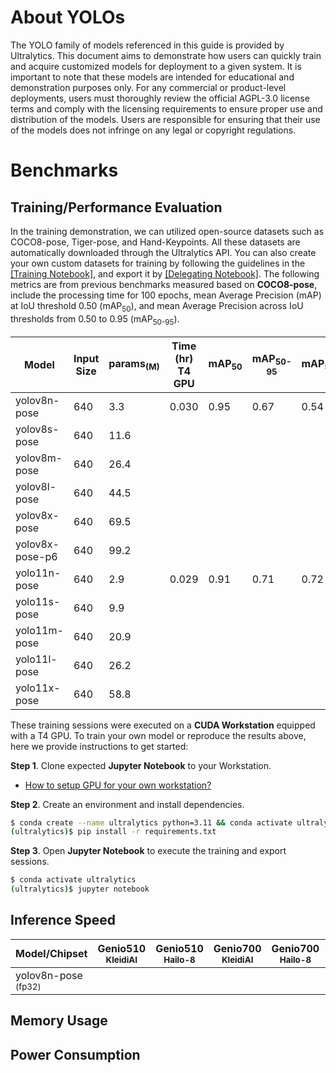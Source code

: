 # About YOLOs

The YOLO family of models referenced in this guide is provided by Ultralytics. This document aims to demonstrate how users can quickly train and acquire customized models for deployment to a given system. It is important to note that these models are intended for educational and demonstration purposes only. For any commercial or product-level deployments, users must thoroughly review the official AGPL-3.0 license terms and comply with the licensing requirements to ensure proper use and distribution of the models. Users are responsible for ensuring that their use of the models does not infringe on any legal or copyright regulations.

# Benchmarks
## Training/Performance Evaluation

In the training demonstration, we can utilized open-source datasets such as COCO8-pose, Tiger-pose, and Hand-Keypoints. All these datasets are automatically downloaded through the Ultralytics API. You can also create your own custom datasets for training by following the guidelines in the [[Training Notebook]](https://github.com/R300-AI/ITRI-AI-Hub/blob/main/Model-Zoo/Keypoint-Detection/YOLOs(preview)/Train_YOLOs_on_Workstation.ipynb), and export it by [[Delegating Notebook]](https://github.com/R300-AI/ITRI-AI-Hub/blob/main/Model-Zoo/Keypoint-Detection/YOLOs(preview)/Delegate_Models_to_ONNX_and_TFLite.ipynb). The following metrics are from previous benchmarks measured based on **COCO8-pose**, include the processing time for 100 epochs, mean Average Precision (mAP) at IoU threshold 0.50 (mAP<sub>50</sub>), and mean Average Precision across IoU thresholds from 0.50 to 0.95 (mAP<sub>50-95</sub>).

|  Model     |  Input Size     |  params<sub>(M)     | Time (hr)<br>T4 GPU   |  mAP<sub>50     |  mAP<sub>50-95     |  mAP<sub>50(P)     |  mAP<sub>50-95(P)     | Pre-built Models   |
|------------|------------|-------|-----------------|-----------------|--------------------|--------------------|--------------------|--------------------|
| yolov8n-pose    |640 | 3.3  | 0.030       | 0.95        | 0.67           |0.54|0.35 |[[ONNX]](https://itriaihub.blob.core.windows.net/modelzoo/Keypoint-Detection/YOLOs/yolov8n-pose.onnx) |
| yolov8s-pose    |640 | 11.6 |             |             |                |    |     |[[ONNX]](https://itriaihub.blob.core.windows.net/modelzoo/Keypoint-Detection/YOLOs/yolov8s-pose.onnx) |
| yolov8m-pose    |640 | 26.4 |             |             |                |    |     |[[ONNX]](https://itriaihub.blob.core.windows.net/modelzoo/Keypoint-Detection/YOLOs/yolov8m-pose.onnx) |
| yolov8l-pose    |640 | 44.5 |             |             |                |    |     |[[ONNX]](https://itriaihub.blob.core.windows.net/modelzoo/Keypoint-Detection/YOLOs/yolov8l-pose.onnx) |
| yolov8x-pose    |640 | 69.5 |             |             |                |    |     |[[ONNX]](https://itriaihub.blob.core.windows.net/modelzoo/Keypoint-Detection/YOLOs/yolov8x-pose.onnx) |
| yolov8x-pose-p6 |640 | 99.2 |             |             |                |    |     |[[ONNX]](https://itriaihub.blob.core.windows.net/modelzoo/Keypoint-Detection/YOLOs/yolov8x-pose-p6.onnx) |
| yolo11n-pose    |640 | 2.9  |  0.029      | 0.91        | 0.71           |0.72|0.36 |[[ONNX]](https://itriaihub.blob.core.windows.net/modelzoo/Keypoint-Detection/YOLOs/yolo11n-pose.onnx) |
| yolo11s-pose    |640 | 9.9  |             |             |                |    |     |[[ONNX]](https://itriaihub.blob.core.windows.net/modelzoo/Keypoint-Detection/YOLOs/yolo11s-pose.onnx) |
| yolo11m-pose    |640 | 20.9 |             |             |                |    |     |[[ONNX]](https://itriaihub.blob.core.windows.net/modelzoo/Keypoint-Detection/YOLOs/yolo11m-pose.onnx) |
| yolo11l-pose    |640 | 26.2 |             |             |                |    |     |[[ONNX]](https://itriaihub.blob.core.windows.net/modelzoo/Keypoint-Detection/YOLOs/yolo11l-pose.onnx) |
| yolo11x-pose    |640 | 58.8 |             |             |                |    |     |[[ONNX]](https://itriaihub.blob.core.windows.net/modelzoo/Keypoint-Detection/YOLOs/yolo11x-pose.onnx) |

These training sessions were executed on a **CUDA Workstation** equipped with a T4 GPU. To train your own model or reproduce the results above, here we provide instructions to get started:

**Step 1**. Clone expected **Jupyter Notebook** to your Workstation.

* [How to setup GPU for your own workstation?](https://r300-ai.github.io/ITRI-AI-Hub/docs/pages/workstation.html)

**Step 2**. Create an environment and install dependencies.

```bash
$ conda create --name ultralytics python=3.11 && conda activate ultralytics
(ultralytics)$ pip install -r requirements.txt
```

**Step 3**. Open **Jupyter Notebook** to execute the training and export sessions.

```bash
$ conda activate ultralytics
(ultralytics)$ jupyter notebook
```

## Inference Speed 

| Model/Chipset               | Genio510<br><sub>KleidiAI | Genio510<br><sub>Hailo-8 | Genio700<br><sub>KleidiAI | Genio700<br><sub>Hailo-8 | Genio1200<br><sub>KleidiAI | Genio1200<br><sub>Hailo-8 |
|---------------------|-----------------------|-----------------------|-----------------------|-----------------------|------------------------|------------------------|
| yolov8n-pose<sub> (fp32) |                       |                       |                       |                       |                        |          42 ms      |

## Memory Usage
## Power Consumption
